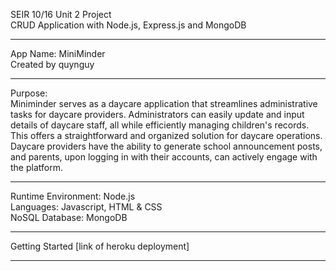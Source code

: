 SEIR 10/16 Unit 2 Project <br>
CRUD Application with Node.js, Express.js and MongoDB

--------------------------------------------------

App Name: MiniMinder <br>
Created by quynguy

--------------------------------------------------

Purpose: <br>
Miniminder serves as a daycare application that streamlines administrative tasks for daycare providers. Administrators can easily update and input details of daycare staff, all while efficiently managing children's records. This offers a straightforward and organized solution for daycare operations. Daycare providers have the ability to generate school announcement posts, and parents, upon logging in with their accounts, can actively engage with the platform.

--------------------------------------------------


Runtime Environment: Node.js <br>
Languages: Javascript, HTML & CSS <br>
NoSQL Database: MongoDB <br>

--------------------------------------------------

Getting Started
[link of heroku deployment]

--------------------------------------------------




